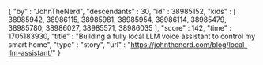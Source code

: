 {
  "by" : "JohnTheNerd",
  "descendants" : 30,
  "id" : 38985152,
  "kids" : [ 38985942, 38986115, 38985981, 38985954, 38986114, 38985479, 38985780, 38986027, 38985571, 38986035 ],
  "score" : 142,
  "time" : 1705183930,
  "title" : "Building a fully local LLM voice assistant to control my smart home",
  "type" : "story",
  "url" : "https://johnthenerd.com/blog/local-llm-assistant/"
}
